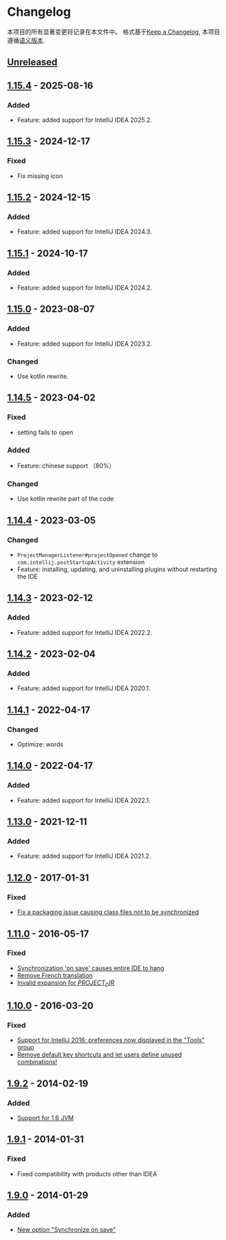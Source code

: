 <!-- Keep a Changelog guide -> https://keepachangelog.com -->

# Changelog

本项目的所有显著变更将记录在本文件中。
格式基于[Keep a Changelog](https://keepachangelog.com/en/1.0.0/),
本项目遵循[语义版本](https://semver.org/spec/v2.0.0.html).

## [Unreleased]

## [1.15.4] - 2025-08-16

### Added

- Feature: added support for IntelliJ IDEA 2025.2.

## [1.15.3] - 2024-12-17

### Fixed

- Fix missing icon

## [1.15.2] - 2024-12-15

### Added

- Feature: added support for IntelliJ IDEA 2024.3.

## [1.15.1] - 2024-10-17

### Added

- Feature: added support for IntelliJ IDEA 2024.2.

## [1.15.0] - 2023-08-07

### Added

- Feature: added support for IntelliJ IDEA 2023.2.

### Changed

- Use kotlin rewrite.

## [1.14.5] - 2023-04-02

### Fixed

- setting fails to open

### Added

- Feature: chinese support （80%）

### Changed

- Use kotlin rewrite part of the code

## [1.14.4] - 2023-03-05

### Changed

- `ProjectManagerListener#projectOpened` change to `com.intellij.postStartupActivity` extension
- Feature: installing, updating, and uninstalling plugins without restarting the IDE

## [1.14.3] - 2023-02-12

### Added

- Feature: added support for IntelliJ IDEA 2022.2.

## [1.14.2] - 2023-02-04

### Added

- Feature: added support for IntelliJ IDEA 2020.1.

## [1.14.1] - 2022-04-17

### Changed

- Optimize: words

## [1.14.0] - 2022-04-17

### Added

- Feature: added support for IntelliJ IDEA 2022.1.

## [1.13.0] - 2021-12-11

### Added

- Feature: added support for IntelliJ IDEA 2021.2.

## [1.12.0] - 2017-01-31

### Fixed

- [Fix a packaging issue causing class files not to be synchronized](https://github.com/syllant/idea-plugin-remotesynchronizer/issues/31)

## [1.11.0] - 2016-05-17

### Fixed

- [Synchronization 'on save' causes entire IDE to hang](https://github.com/syllant/idea-plugin-remotesynchronizer/issues/18)
- [Remove French translation](https://github.com/syllant/idea-plugin-remotesynchronizer/issues/26)
- [Invalid expansion for $PROJECT_DIR$](https://github.com/syllant/idea-plugin-remotesynchronizer/issues/28)

## [1.10.0] - 2016-03-20

### Fixed

- [Support for IntelliJ 2016: preferences now displayed in the "Tools" group](https://github.com/syllant/idea-plugin-remotesynchronizer/issues/20)
- [Remove default key shortcuts and let users define unused combinations!](https://github.com/syllant/idea-plugin-remotesynchronizer/issues/16)

## [1.9.2] - 2014-02-19

### Added

- [Support for 1.6 JVM](https://github.com/syllant/idea-plugin-revu/issues/10)

## [1.9.1] - 2014-01-31

### Fixed

- Fixed compatibility with products other than IDEA

## [1.9.0] - 2014-01-29

### Added

- [New option "Synchronize on save"](https://github.com/syllant/idea-plugin-remotesynchronizer/issues/8)

[Unreleased]: https://github.com/imyuyu/FileSyncPlugin/compare/v1.15.4...HEAD
[1.15.4]: https://github.com/imyuyu/FileSyncPlugin/compare/v1.15.3...v1.15.4
[1.15.3]: https://github.com/imyuyu/FileSyncPlugin/compare/v1.15.2...v1.15.3
[1.15.2]: https://github.com/imyuyu/FileSyncPlugin/compare/v1.15.1...v1.15.2
[1.15.1]: https://github.com/imyuyu/FileSyncPlugin/compare/v1.15.0...v1.15.1
[1.15.0]: https://github.com/imyuyu/FileSyncPlugin/compare/v1.14.5...v1.15.0
[1.14.5]: https://github.com/imyuyu/FileSyncPlugin/compare/v1.14.4...v1.14.5
[1.14.4]: https://github.com/imyuyu/FileSyncPlugin/compare/v1.14.3...v1.14.4
[1.14.3]: https://github.com/imyuyu/FileSyncPlugin/compare/v1.14.2...v1.14.3
[1.14.2]: https://github.com/imyuyu/FileSyncPlugin/compare/v1.14.1...v1.14.2
[1.14.1]: https://github.com/imyuyu/FileSyncPlugin/compare/v1.14.0...v1.14.1
[1.14.0]: https://github.com/imyuyu/FileSyncPlugin/compare/v1.13.0...v1.14.0
[1.13.0]: https://github.com/imyuyu/FileSyncPlugin/compare/v1.12.0...v1.13.0
[1.12.0]: https://github.com/imyuyu/FileSyncPlugin/compare/v1.11.0...v1.12.0
[1.11.0]: https://github.com/imyuyu/FileSyncPlugin/compare/v1.10.0...v1.11.0
[1.10.0]: https://github.com/imyuyu/FileSyncPlugin/compare/v1.9.2...v1.10.0
[1.9.2]: https://github.com/imyuyu/FileSyncPlugin/compare/v1.9.1...v1.9.2
[1.9.1]: https://github.com/imyuyu/FileSyncPlugin/compare/v1.9.0...v1.9.1
[1.9.0]: https://github.com/imyuyu/FileSyncPlugin/commits/v1.9.0
